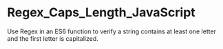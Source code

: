 # Regex_Caps_Length_JavaScript
Use Regex in an ES6 function to verify a string contains at least one letter and the first letter is capitalized.
